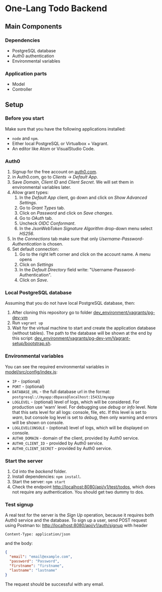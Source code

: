 # One-Lang Todo Backend

## Main Components

### Dependencies

* PostgreSQL database
* Auth0 authentication
* Environmental variables

### Application parts

* Model
* Controller

## Setup

### Before you start

Make sure that you have the following applications installed:

* `node` and `npm`.
* Either local PostgreSQL or Virtualbox + Vagrant.
* An editor like Atom or VisualStudio Code. 

### Auth0

1. Signup for the free account on [auth0.com](https://auth0.com).
1. in Auth0.com, go to _Clients_ -> _Default App_.
1. Save _Domain_, _Client ID_ and _Client Secret_. We will set them in environmental variables later.
1. Allow grant types:
   1. In the _Default App_ client, go down and click on _Show Advanced Settings_.
   1. Go to _Grant Types_ tab.
   1. Click on _Password_ and click on _Save changes_.
   1. Go to _OAuth_ tab.
   1. Uncheck _OIDC Conformant_.
   1. In the _JsonWebToken Signature Algorithm_ drop-down menu select _HS256_.
1. In the _Connections_ tab make sure that only _Username-Password-Authentication_ is chosen.
1. Set default connection:
   1. Go to the right left corner and click on the account name. A menu opens
   1. Click on _Settings_
   1. In the _Default Directory_ field write: "Username-Password-Authentication".
   1. Click on _Save_.

### Local PostgreSQL database

Assuming that you do not have local PostgreSQL database, then:
1. After cloning this repository go to folder [dev_environment/vagrants/pg-dev-vm](dev_environment/vagrants/pg-dev-vm)
1. Run `vagrant up`
1. Wait for the virtual machine to start and create the application database (without tables). The path to the database will be shown at the end by this script: [dev_environment/vagrants/pg-dev-vm/Vagrant-setup/bootstrap.sh](dev_environment/vagrants/pg-dev-vm/Vagrant-setup/bootstrap.sh).

### Environmental variables

You can see the required environmental variables in [model/src/config/index.js](model/src/config/index.js):
* `IP` - (optional)
* `PORT` - (optional)
* `DATABASE_URL` - the full database url in the format: `postgresql://myapp:dbpass@localhost:15432/myapp`
* `LOGLEVEL` - (optional) level of logs, which will be considered. For production use 'warn' level. For debugging use _debug_ or _info_ level. Note that this sets level for all logs: console, file, etc. If this level is set to _warn_, but console log level is set to _debug_, then only warning and errors will be shown on console.
* `LOGLEVELCONSOLE` - (optional) level of logs, which will be displayed on console.
* `AUTH0_DOMAIN` - domain of the client, provided by Auth0 service.
* `AUTH0_CLIENT_ID` - provided by Auth0 service.
* `AUTH0_CLIENT_SECRET` - provided by Auth0 service.

### Start the server

1. Cd into the _backend_ folder.
1. Install dependencies: `npm install`.
1. Start the server: `npm start`
1. Check the endpoint [http://localhost:8080/api/v1/test/todos](http://localhost:8080/api/v1/test/todos), which does not require any authentication. You should get two dummy to dos. 

### Test signup

A real test for the server is the _Sign Up_ operation, because it requires both Auth0 service and the database. To sign up a user, send POST request using Postman to: [http://localhost:8080/api/v1/auth/signup](http://localhost:8080/api/v1/auth/signup) with header


`Content-Type: application/json`

and the body:

```json
{
  "email": "email@example.com",
  "password": "Password",
  "firstname": "firstname",
  "lastname": "lastname"
}
```

The request should be successful with any email. 